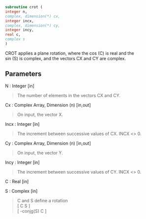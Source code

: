 ```fortran  
subroutine crot (  
integer n,  
complex, dimension(*) cx,  
integer incx,  
complex, dimension(*) cy,  
integer incy,  
real c,  
complex s  
)  
```  
  
CROT applies a plane rotation, where the cos (C) is real and the  
sin (S) is complex, and the vectors CX and CY are complex.  
  
## Parameters  
N : Integer [in]  
> The number of elements in the vectors CX and CY.  
  
Cx : Complex Array, Dimension (n) [in,out]  
> On input, the vector X.  
  
Incx : Integer [in]  
> The increment between successive values of CX.  INCX <> 0.  
  
Cy : Complex Array, Dimension (n) [in,out]  
> On input, the vector Y.  
  
Incy : Integer [in]  
> The increment between successive values of CY.  INCX <> 0.  
  
C : Real [in]  
  
S : Complex [in]  
> C and S define a rotation  
> [  C          S  ]  
> [ -conjg(S)   C  ]  
  
